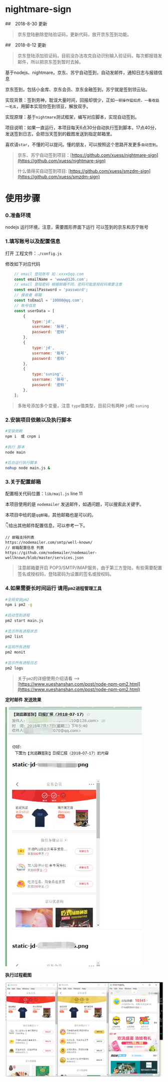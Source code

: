 # nightmare-sign

##　2018-8-30 更新

> 京东登陆删除登陆验证码，更新代码，放开京东签到功能。

##　2018-8-12 更新

> 京东登陆添加验证码，目前没办法攻克自动识别输入验证码，每次都报错发邮件，所以把京东签到暂时去掉。


基于nodejs、nightmare，京东、苏宁自动签到，自动发邮件，通知日志与报错信息

京东签到，包括小金库、京东会员、京东金融签到，苏宁就是签到领云钻。

实现背景：签到劳神，耽误大量时间，回报却很少，正如`一顿操作猛如虎，一看收益一毛五`，用脚本实现你签到领豆，解放双手。

实现原理：基于`nightmare`测试框架，编写对应脚本，实现自动签到。

项目说明：如果一直运行，本项目每天6点30分自动执行签到脚本，17点40分，发送签到日志，会把当天签到的截图发送到指定邮箱里。

喜欢请`star`，不懂的可以提问。懂的朋友，可以按照这个思路开发更多`自动签到`。

> 京东、苏宁自动签到项目：[https://github.com/xuess/nightmare-sign](https://github.com/xuess/nightmare-sign)
>
> 什么值得买自动签到项目: [https://github.com/xuess/smzdm-sign](https://github.com/xuess/smzdm-sign)


# 使用步骤

### 0.准备环境

nodejs 运行环境，注意，需要图形界面下运行
可以签到的京东和苏宁账号

### 1.填写账号以及配置信息

打开 工程文件：`./config.js`

修改如下对应代码

```javascript
	// email 登陆账号 如：xxxx@qq.com
	const emailName = 'wwww@126.com';
	// email 登陆密码 根据邮箱不同，密码可能是授权码需要注意
	const emailPassword = 'password';
	// 接收者 邮箱
	const toEmail = '10000@qq.com';
	// 账号信息
	const userData = [
		{
			type:'jd',
			username: '账号',
			password: '密码'
		},
		{
			type:'jd',
			username: '账号',
			password: '密码'
		},
		{
			type:'suning',
			username: '账号',
			password: '密码'
		},
	];
```


> 多账号添加多个变量，注意 `type`值类型，目前只有两种 `jd`和 `suning`


### 2.安装项目依赖以及执行脚本

```bash
#安装依赖
npm i  或 cnpm i

#执行 脚本
node main 

#后台运行执行脚本
nohup node main.js &

```

### 3.关于配置邮箱

配置相关代码位置：`lib/mail.js` line 11

本项目使用的是  `nodemailer` 发送邮件，如遇问题，可以搜索此关键字。

本项目中给的是`qq邮箱`，其他邮箱也是可以的。

👇给出其他邮件配置信息，可以参考一下。

```
// 邮箱支持列表
https://nodemailer.com/smtp/well-known/ 
// 邮箱配置信息 列表
https://github.com/nodemailer/nodemailer-wellknown/blob/master/services.json
```

> 注意邮箱要开启 POP3/SMTP/IMAP服务，由于第三方登陆，有些需要配置签名或授权码，登陆密码为设置的签名或授权码。


### 4.如果需要长时间运行 请用`pm2进程管理工具`

```bash
#全局安装pm2
npm i pm2 -g 

#启动签到进程
pm2 start main.js

#显示所有进程状态
pm2 list 

#监视所有进程
pm2 monit              

#显示所有进程日志
pm2 logs

```

> 关于`pm2`的详细使用介绍请看  --> [https://www.xueshanshan.com/post/node-npm-pm2.html](https://www.xueshanshan.com/post/node-npm-pm2.html)




**定时邮件 发送效果**

![](img/email.jpg) 

**执行过程截图**

![](img/sign.jpg)